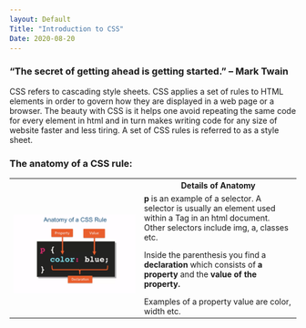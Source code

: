 ```yaml
---
layout: Default 
Title: "Introduction to CSS"
Date: 2020-08-20
---
```

<h3>“The secret of getting ahead is getting started.” – Mark Twain</h3> 

CSS refers to cascading style sheets. CSS applies a set of rules to HTML elements in order to govern how they are displayed in a web page or a browser. The beauty with CSS is it helps one avoid repeating the same code for every element in html and in turn makes writing code for any size of website faster and less tiring. A set of CSS rules is referred to as a style sheet.

<h3>The anatomy of a CSS rule:</h3>
<table style="width:100%">
  <tr>
    <th></th>
    <th>Details of Anatomy</th>
  </tr>
  <tr>
    <td><img src="images/cssruleanatomy.png"></td>
    <td><b>p</b> is an example of a selector. A selector is usually an element used within a Tag in an html document. Other selectors include img, a, classes etc.<p>Inside the parenthesis you find a <b>declaration </b> which consists of <b>a property</b> and the <b>value of the property.</b></p> Examples of a property value are color, width etc.</td>
  </tr>
 
</table>


